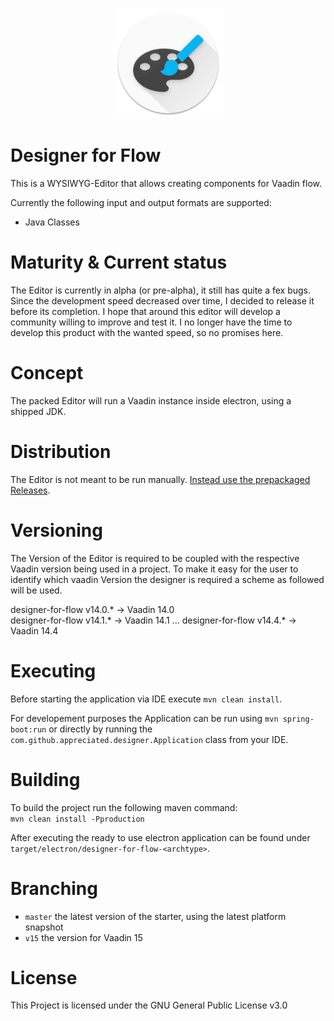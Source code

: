 <p align="center"><img src="https://raw.githubusercontent.com/appreciated/designer-for-flow/master/src/main/resources/META-INF/resources/img/logo-floating-low.png">
<br>
<h1>Designer for Flow</h1>
</p> 

This is a WYSIWYG-Editor that allows creating components for Vaadin flow.

Currently the following input and output formats are supported:
- Java Classes    

# Maturity & Current status
The Editor is currently in alpha (or pre-alpha), it still has quite a fex bugs. Since the development speed decreased over time, I decided to release it before its completion. I hope that around this editor will develop a community willing to improve and test it. I no longer have the time to develop this product with the wanted speed, so no promises here. 

# Concept
The packed Editor will run a Vaadin instance inside electron, using a shipped JDK.

# Distribution
The Editor is not meant to be run manually. [Instead use the prepackaged Releases](https://github.com/appreciated/designer-for-flow/releases).

# Versioning
The Version of the Editor is required to be coupled with the respective Vaadin version being used in a project. To make it easy for the user to identify which vaadin Version the designer is required a scheme as followed will be used. 

designer-for-flow v14.0.* -> Vaadin 14.0  
designer-for-flow v14.1.* -> Vaadin 14.1
...
designer-for-flow v14.4.* -> Vaadin 14.4

# Executing
Before starting the application via IDE execute `mvn clean install`.

For developement purposes the Application can be run using `mvn spring-boot:run` or directly by running the `com.github.appreciated.designer.Application` class from your IDE. 

# Building
To build the project run the following maven command:  
`mvn clean install -Pproduction` 

After executing the ready to use electron application can be found under `target/electron/designer-for-flow-<archtype>`.

# Branching

* `master` the latest version of the starter, using the latest platform snapshot
* `v15` the version for Vaadin 15

# License

This Project is licensed under the GNU General Public License v3.0
